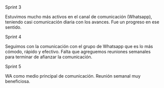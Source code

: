 Sprint 3

Estuvimos mucho más activos en el canal de comunicación (Whatsapp), teniendo casi comunicación diaria con los avances. Fue un progreso en ese sentido.

Sprint 4

Seguimos con la comunicación con el grupo de Whatsapp que es lo más cómodo, rápido y efectivo. Falta que agreguemos reuniones semanales para terminar de afianzar la comunicación.

Sprint 5

WA como medio principal de comunicación. Reunión semanal muy beneficiosa.
